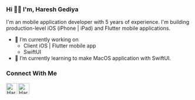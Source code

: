 ### Hi 👋🏻 I'm, Haresh Gediya

I'm an mobile application developer with 5 years of experience. I'm building production-level iOS (iPhone | iPad) and Flutter mobile applications.

- 🔭 I’m currently working on
  - Client iOS | Flutter mobile app
  - SwiftUI
- 🌱 I’m currently learning to make MacOS application with SwiftUI.

### Connect With Me
<a href="https://www.linkedin.com/in/hareshgediya/"><img align="left" src="https://img.icons8.com/color/344/linkedin.png" alt="Haresh Gediya | LinkedIn" height="30px"/></a>
<a href="https://www.instagram.com/haresh_iosdev/"><img align="left" src="https://img.icons8.com/color/344/instagram-new--v1.png" alt="Haresh Gediya | Instagram" height="30px"/></a>
</br>

<!--
**hareshgediya/hareshgediya** is a ✨ _special_ ✨ repository because its `README.md` (this file) appears on your GitHub profile.

Here are some ideas to get you started:

- 🔭 I’m currently working on ...
- 🌱 I’m currently learning ...
- 👯 I’m looking to collaborate on ...
- 🤔 I’m looking for help with ...
- 💬 Ask me about ...
- 📫 How to reach me: ...
- 😄 Pronouns: ...
- ⚡ Fun fact: ...

[![Visitors](https://visitor-badge.glitch.me/badge?page_id=hareshgediya.hareshgediya)](https://hareshgediya.com/)
-->
